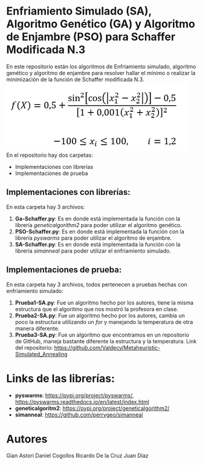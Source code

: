 # Enfriamiento Simulado (SA), Algoritmo Genético (GA) y Algoritmo de Enjambre (PSO) para Schaffer Modificada N.3
En este repositorio están los algoritmos de Enfriamiento simulado, algoritmo genético y algoritmo de enjambre para resolver hallar el mínimo o realizar la minimización de la función de Schaffer modificada N.3.
![Función de Schaffer modificada N.3](image-1.png)\
En el repositorio hay dos carpetas:
* Implementaciones con librerías
* Implementaciones de prueba

## Implementaciones con librerías:
En esta carpeta hay 3 archivos:
1. **Ga-Schaffer.py**: Es en donde está implementada la función con la librería *geneticalgorithm2* para poder utilizar el algoritmo genético.
2. **PSO-Schaffer.py**: Es en donde está implementada la función con la librería *pyswarms* para poder utilizar el algoritmo de enjambre.
3. **SA-Schaffer.py**: Es en donde está implementada la función con la librería *simanneal* para poder utilizar el enfriamiento simulado.

## Implementaciones de prueba:
En esta carpeta hay 3 archivos, todos pertenecen a pruebas hechas con enfriamiento simulado:
1. **Prueba1-SA.py**: Fue un algoritmo hecho por los autores, tiene la misma estructura que el algoritmo que nos mostró la profesora en clase.
2. **Prueba2-SA.py**: Fue un algoritmo hecho por los autores, cambia un poco la estructura utilizando un *for* y manejando la temperatura de otra manera diferente.
3. **Prueba3-SA.py**: Fue un algoritmo que encontramos en un repositorio de GitHub, maneja bastante diferente la estructura y la temperatura. Link del repositorio: https://github.com/Valdecy/Metaheuristic-Simulated_Annealing

# Links de las librerías:
* **pyswarms**: https://pypi.org/project/pyswarms/, https://pyswarms.readthedocs.io/en/latest/index.html
* **geneticalgoritm2**: https://pypi.org/project/geneticalgorithm2/
* **simanneal**: https://github.com/perrygeo/simanneal

# Autores
Gian Astori
Daniel Cogollos
Ricardo De la Cruz
Juan Díaz